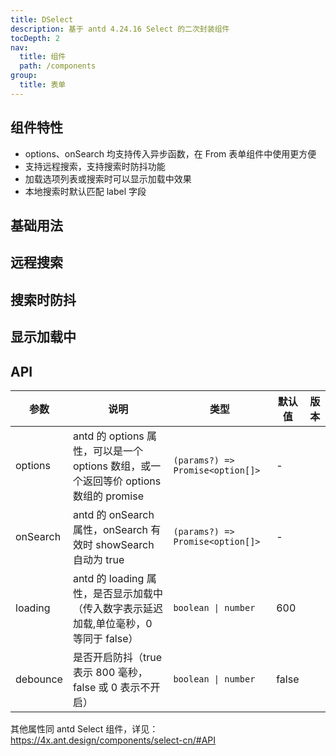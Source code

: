 ```yaml
---
title: DSelect
description: 基于 antd 4.24.16 Select 的二次封装组件
tocDepth: 2
nav:
  title: 组件
  path: /components
group:
  title: 表单
---
```


## 组件特性

- options、onSearch 均支持传入异步函数，在 From 表单组件中使用更方便
- 支持远程搜索，支持搜索时防抖功能
- 加载选项列表或搜索时可以显示加载中效果
- 本地搜索时默认匹配 label 字段

## 基础用法

<code src="./demos/basicDemo.tsx" title="基础用法"  description="默认开启输入防抖和异步加载,异步加载时会显示加载中效果"></code>

## 远程搜索

<code src="./demos/searchDemo.tsx" title="远程搜索"  description="设置onSearch属性即可开启远程搜索功能而不用设置showSearch，若仅设置showSearch为true，则使用默认本地搜索方法，与and默认使用value搜索不同，DSelect默认使用label进行搜索"></code>

## 搜索时防抖

<code src="./demos/debounceDemo.tsx" title="搜索时防抖"  description="使用远程搜索时启用输入防抖功能，可避免频繁调用远程接口导致服务器压力过大的问题"></code>

## 显示加载中

<code src="./demos/loadingDemo.tsx" title="显示加载中"  description="设置loading属性即可在远程搜索时显示加载中，支持延迟显示，默认600毫秒，传入0等同于false"></code>

## API

| 参数     | 说明                                                                                  | 类型                             | 默认值 | 版本 |
| -------- | ------------------------------------------------------------------------------------- | -------------------------------- | ------ | ---- |
| options  | antd 的 options 属性，可以是一个 options 数组，或一个返回等价 options 数组的 promise  | `(params?) => Promise<option[]>` | -      |      |
| onSearch | antd 的 onSearch 属性，onSearch 有效时 showSearch 自动为 true                         | `(params?) => Promise<option[]>` | -      |      |
| loading  | antd 的 loading 属性，是否显示加载中（传入数字表示延迟加载,单位毫秒，0 等同于 false） | `boolean \| number`              | 600    |      |
| debounce | 是否开启防抖（true 表示 800 毫秒，false 或 0 表示不开启）                             | `boolean \| number`              | false  |      |

其他属性同 antd Select 组件，详见：https://4x.ant.design/components/select-cn/#API
